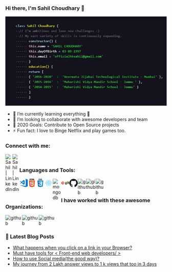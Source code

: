### Hi there, I'm Sahil Choudhary 👋

<img  alt="Sahil | LinkedIn"  src="a.jpg" />


- 🌱 I’m currently learning everything 🤣
- 👯 I’m looking to collaborate with awesome developers and team
- 🥅 2020 Goals: Contribute to Open Source projects
- ⚡ Fun fact: I love to Binge Netflix and play games too.

### Connect with me:

[<img align="left" alt="Sahil | LinkedIn" width="22px" src="https://cdn.jsdelivr.net/npm/simple-icons@v3/icons/linkedin.svg" />][linkedin]

[<img align="left" alt="Sahil | LinkedIn" width="22px" src="https://cdn.iconscout.com/icon/free/png-256/quora-9-722735.png" />][quora]

<br />

### Languages and Tools:

<img align="left" alt="Visual Studio Code" width="26px" src="https://raw.githubusercontent.com/github/explore/80688e429a7d4ef2fca1e82350fe8e3517d3494d/topics/visual-studio-code/visual-studio-code.png" />
<img align="left" alt="html5" width="26px" src="https://raw.githubusercontent.com/github/explore/80688e429a7d4ef2fca1e82350fe8e3517d3494d/topics/html/html.png" />
<img align="left" alt="CSS3" width="26px" src="https://raw.githubusercontent.com/github/explore/80688e429a7d4ef2fca1e82350fe8e3517d3494d/topics/css/css.png" />
<img align="left" alt="react" width="26px" src="https://raw.githubusercontent.com/github/explore/80688e429a7d4ef2fca1e82350fe8e3517d3494d/topics/react/react.png" />
<img align="left" alt="mongodb" width="26px" src="https://www.kindpng.com/picc/m/385-3851153_transparent-mongodb-png-circle-png-download.png" />
<img align="left" alt="git" width="26px" src="https://raw.githubusercontent.com/github/explore/80688e429a7d4ef2fca1e82350fe8e3517d3494d/topics/git/git.png" />
<img align="left" alt="github" width="26px" src="https://raw.githubusercontent.com/github/explore/78df643247d429f6cc873026c0622819ad797942/topics/github/github.png" />
<img align="left" alt="github" width="26px" src="https://www.drupal.org/files/project-images/aws-logo.png" />
<img align="left" alt="github" width="30px" src="https://upload.wikimedia.org/wikipedia/commons/thumb/d/d9/Node.js_logo.svg/1280px-Node.js_logo.svg.png" />
<img align="left" alt="github" width="26px" src="https://sdtimes.com/wp-content/uploads/2018/08/logo-glyph.png" />

<br />
<br />


### I have worked with these awesome Organizations:

<img align="left" alt="github" width="52px" src="https://crenshawcomm.com/wp-content/uploads/2018/01/TedX-e1589077100531.png" />
<img align="left" alt="github" width="52px" src="https://logo-load.com/uploads/posts/2016-03/1457694871_ieee-logo.png" />
<img align="left" alt="github" width="52px" src="https://www.thestatesman.com/wp-content/uploads/2018/07/BSNL.jpg" />
<br/>
<br/>

### 📕 Latest Blog Posts

<!-- BLOG-POST-LIST:START -->

- [What happens when you click on a link in your Browser?](https://medium.com/@officialhksahil/what-happens-when-you-click-a-link-in-your-browser-c651f4890d29)
- [Must have tools for < Front-end web developers/ >](https://medium.com/@officialhksahil/must-have-tools-for-front-end-web-developers-a3388419e5a7)
- [How to use Social media(the good way)?](https://medium.com/@officialhksahil/how-to-use-social-media-the-good-way-745357d0d44c)
- [My journey from 2 Lakh answer views to 1 k views that too in 3 days](https://qr.ae/pN2war)
<!-- BLOG-POST-LIST:END -->

[linkedin]: https://www.linkedin.com/in/sahil-choudhary-258665125/
[quora]: https://www.quora.com/profile/Sahil-Choudhary-64
